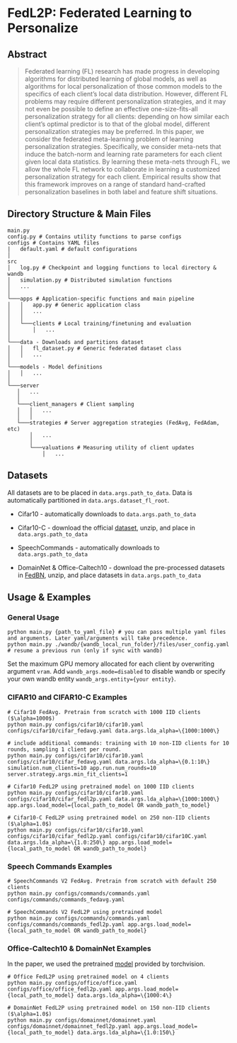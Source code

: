 # FedL2P: Federated Learning to Personalize

## Abstract
> Federated learning (FL) research has made progress in developing algorithms for distributed learning of global models, as well as algorithms for local personalization of those common models to the specifics of each client’s local data distribution. However, different FL problems may require different personalization strategies, and it may not even be possible to define an effective one-size-fits-all personalization strategy for all clients: depending on how similar each client’s optimal predictor is to that of the global model, different personalization strategies may be preferred. In this paper, we consider the federated meta-learning problem of learning personalization strategies. Specifically, we consider meta-nets that induce the batch-norm and learning rate parameters for each client given local data statistics. By learning these meta-nets through FL, we allow the whole FL network to collaborate in learning a customized personalization strategy for each client. Empirical results show that this framework improves on a range of standard hand-crafted personalization baselines in both label and feature shift situations.

## Directory Structure \& Main Files

```
main.py
config.py # Contains utility functions to parse configs
configs # Contains YAML files
|   default.yaml # default configurations
│
src
│   log.py # Checkpoint and logging functions to local directory & wandb
│   simulation.py # Distributed simulation functions 
│   ...
│
└───apps # Application-specific functions and main pipeline
│   │   app.py # Generic application class
│   │   ...
│   │
│   └───clients # Local training/finetuning and evaluation
│       │   ...
│   
└───data - Downloads and partitions dataset
│   │   fl_dataset.py # Generic federated dataset class
│   │   ...
│
└───models - Model definitions
│   │   ...
│
└───server
   │   ...
   │
   └───client_managers # Client sampling
   │   │   ...
   │   │
   └───strategies # Server aggregation strategies (FedAvg, FedAdam, etc)
       │   ...
       │   
       └───valuations # Measuring utility of client updates
           │   ...
```

## Datasets

All datasets are to be placed in `data.args.path_to_data`. Data is automatically partitioned in `data.args.dataset_fl_root`.

- Cifar10 - automatically downloads to `data.args.path_to_data`

- Cifar10-C - download the official [dataset](https://zenodo.org/record/2535967), unzip, and place in `data.args.path_to_data`

- SpeechCommands - automatically downloads to `data.args.path_to_data`

- DomainNet & Office-Caltech10 - download the pre-processed datasets in [FedBN](https://github.com/med-air/FedBN), unzip, and place datasets in `data.args.path_to_data`

## Usage & Examples

### General Usage

```
python main.py {path_to_yaml_file} # you can pass multiple yaml files and arguments. Later yaml/arguments will take precedence.
python main.py ./wandb/{wandb_local_run_folder}/files/user_config.yaml # resume a previous run (only if sync with wandb)
```

Set the maximum GPU memory allocated for each client by overwriting argument `vram`. Add `wandb_args.mode=disabled` to disable wandb or specify your own wandb entity `wandb_args.entity={your entity}`.

### CIFAR10 and CIFAR10-C Examples

```
# Cifar10 FedAvg. Pretrain from scratch with 1000 IID clients ($\alpha=1000$)
python main.py configs/cifar10/cifar10.yaml configs/cifar10/cifar_fedavg.yaml data.args.lda_alpha=\{1000:1000\} 

# include additional commands: training with 10 non-IID clients for 10 rounds, sampling 1 client per round.
python main.py configs/cifar10/cifar10.yaml configs/cifar10/cifar_fedavg.yaml data.args.lda_alpha=\{0.1:10\} simulation.num_clients=10 app.run.num_rounds=10 server.strategy.args.min_fit_clients=1

# Cifar10 FedL2P using pretrained model on 1000 IID clients
python main.py configs/cifar10/cifar10.yaml configs/cifar10/cifar_fedl2p.yaml data.args.lda_alpha=\{1000:1000\} app.args.load_model={local_path_to_model OR wandb_path_to_model}

# Cifar10-C FedL2P using pretrained model on 250 non-IID clients ($\alpha=1.0$)
python main.py configs/cifar10/cifar10.yaml configs/cifar10/cifar_fedl2p.yaml configs/cifar10/cifar10C.yaml data.args.lda_alpha=\{1.0:250\} app.args.load_model={local_path_to_model OR wandb_path_to_model}
```

### Speech Commands Examples
```
# SpeechCommands V2 FedAvg. Pretrain from scratch with default 250 clients
python main.py configs/commands/commands.yaml configs/commands/commands_fedavg.yaml 

# SpeechCommands V2 FedL2P using pretrained model 
python main.py configs/commands/commands.yaml configs/commands/commands_fedl2p.yaml app.args.load_model={local_path_to_model OR wandb_path_to_model}
```

### Office-Caltech10 & DomainNet Examples

In the paper, we used the pretrained [model](https://download.pytorch.org/models/resnet18-f37072fd.pth) provided by torchvision.

```
# Office FedL2P using pretrained model on 4 clients
python main.py configs/office/office.yaml configs/office/office_fedl2p.yaml app.args.load_model={local_path_to_model} data.args.lda_alpha=\{1000:4\}

# DomainNet FedL2P using pretrained model on 150 non-IID clients ($\alpha=1.0$) 
python main.py configs/domainnet/domainnet.yaml configs/domainnet/domainnet_fedl2p.yaml app.args.load_model={local_path_to_model} data.args.lda_alpha=\{1.0:150\}
``` 